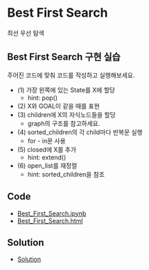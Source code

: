 # Best First Search

최선 우선 탐색

## Best First Search 구현 실습

주어진 코드에 맞춰 코드를 작성하고 실행해보세요.

- (1) 가장 왼쪽에 있는 State를 X에 할당
    - hint: pop()
- (2) X와 GOAL이 같을 때를 표현
- (3) children에 X의 자식노드들을 할당
    - graph의 구조를 참고하세요.
- (4) sorted_children의 각 child마다 반복문 실행
	- for - in문 사용
- (5) closed에 X를 추가
    - hint: extend()
- (6) open_list를 재정렬
	- hint: sorted_children을 참조

## Code

- [Best_First_Search.ipynb](./Best_First_Search.ipynb)
- [Best_First_Search.html](./Best_First_Search.html)

## Solution

- [Solution](./Solutions/Best_First_Search.ipynb)